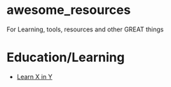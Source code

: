 # awesome_resources
For Learning, tools, resources and other GREAT things


# Education/Learning
* [Learn X in Y](https://learnxinyminutes.com/)
